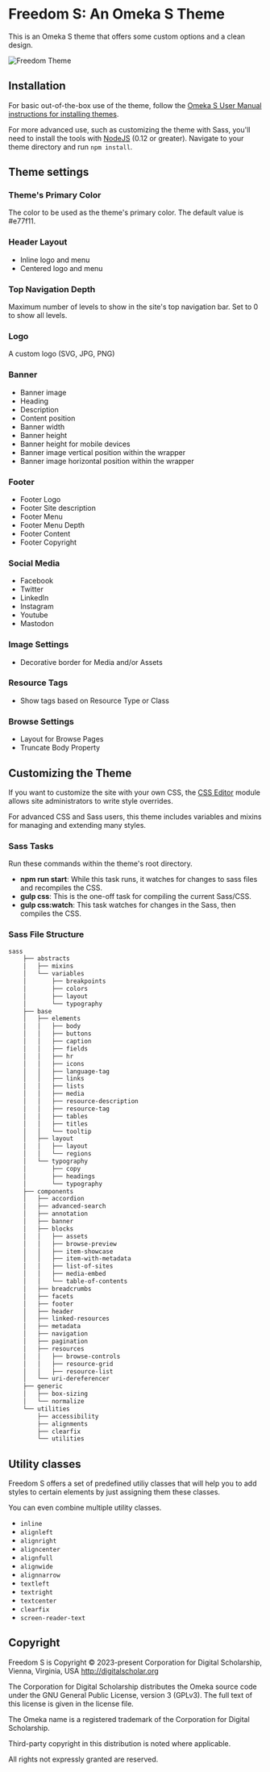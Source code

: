 # Freedom S: An Omeka S Theme

This is an Omeka S theme that offers some custom options and a clean design.

![Freedom Theme](https://github.com/[username]/[reponame]/blob/[branch]/image.jpg?raw=true)

## Installation

For basic out-of-the-box use of the theme, follow the [Omeka S User Manual instructions for installing themes](https://omeka.org/s/docs/user-manual/sites/site_theme/#installing-themes).

For more advanced use, such as customizing the theme with Sass, you'll need to install the tools with [NodeJS](https://nodejs.org/en/) (0.12 or greater). Navigate to your theme directory and run `npm install`.

## Theme settings

### Theme's Primary Color
The color to be used as the theme's primary color. The default value is #e77f11.

### Header Layout
- Inline logo and menu
- Centered logo and menu

### Top Navigation Depth
Maximum number of levels to show in the site's top navigation bar. Set to 0 to show all levels.

### Logo
A custom logo (SVG, JPG, PNG)

### Banner
- Banner image
- Heading
- Description
- Content position
- Banner width
- Banner height
- Banner height for mobile devices
- Banner image vertical position within the wrapper
- Banner image horizontal position within the wrapper

### Footer
- Footer Logo
- Footer Site description
- Footer Menu
- Footer Menu Depth
- Footer Content
- Footer Copyright

### Social Media
- Facebook
- Twitter
- LinkedIn
- Instagram
- Youtube
- Mastodon

### Image Settings
- Decorative border for Media and/or Assets

### Resource Tags
- Show tags based on Resource Type or Class

### Browse Settings
- Layout for Browse Pages
- Truncate Body Property

## Customizing the Theme

If you want to customize the site with your own CSS, the [CSS Editor](https://omeka.org/s/modules/CSSEditor/) module allows site administrators to write style overrides.

For advanced CSS and Sass users, this theme includes variables and mixins for managing and extending many styles.

### Sass Tasks

Run these commands within the theme's root directory.

* **npm run start**: While this task runs, it watches for changes to sass files and recompiles the CSS.
* **gulp css**: This is the one-off task for compiling the current Sass/CSS.
* **gulp css:watch**: This task watches for changes in the Sass, then compiles the CSS.

### Sass File Structure

```bash
sass
    ├── abstracts
    │   ├── mixins
    │   └── variables
    │       ├── breakpoints
    │       ├── colors
    │       ├── layout
    │       └── typography
    ├── base
    │   ├── elements
    │   │   ├── body
    │   │   ├── buttons
    │   │   ├── caption
    │   │   ├── fields
    │   │   ├── hr
    │   │   ├── icons
    │   │   ├── language-tag
    │   │   ├── links
    │   │   ├── lists
    │   │   ├── media
    │   │   ├── resource-description
    │   │   ├── resource-tag
    │   │   ├── tables
    │   │   ├── titles
    │   │   └── tooltip
    │   ├── layout
    │   │   ├── layout
    │   │   └── regions
    │   └── typography
    │       ├── copy
    │       ├── headings
    │       └── typography
    ├── components
    │   ├── accordion
    │   ├── advanced-search
    │   ├── annotation
    │   ├── banner
    │   ├── blocks
    │   │   ├── assets
    │   │   ├── browse-preview
    │   │   ├── item-showcase
    │   │   ├── item-with-metadata
    │   │   ├── list-of-sites
    │   │   ├── media-embed
    │   │   └── table-of-contents
    │   ├── breadcrumbs
    │   ├── facets
    │   ├── footer
    │   ├── header
    │   ├── linked-resources
    │   ├── metadata
    │   ├── navigation
    │   ├── pagination
    │   ├── resources
    │   │   ├── browse-controls
    │   │   ├── resource-grid
    │   │   ├── resource-list
    │   └── uri-dereferencer
    ├── generic
    │   ├── box-sizing
    │   └── normalize
    └── utilities
        ├── accessibility
        ├── alignments
        ├── clearfix
        └── utilities
```

## Utility classes
Freedom S offers a set of predefined utiliy classes that will help you to add styles to certain elements by just assigning them these classes.

You can even combine multiple utility classes.

- `inline`
- `alignleft`
- `alignright`
- `aligncenter`
- `alignfull`
- `alignwide`
- `alignnarrow`
- `textleft`
- `textright`
- `textcenter`
- `clearfix`
- `screen-reader-text`


## Copyright
Freedom S is Copyright © 2023-present Corporation for Digital Scholarship, Vienna, Virginia, USA http://digitalscholar.org

The Corporation for Digital Scholarship distributes the Omeka source code
under the GNU General Public License, version 3 (GPLv3). The full text
of this license is given in the license file.

The Omeka name is a registered trademark of the Corporation for Digital Scholarship.

Third-party copyright in this distribution is noted where applicable.

All rights not expressly granted are reserved.
